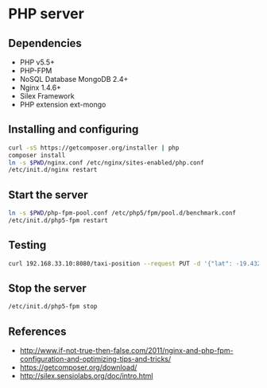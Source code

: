 # PHP server

## Dependencies
* PHP v5.5+
* PHP-FPM
* NoSQL Database MongoDB 2.4+
* Nginx 1.4.6+
* Silex Framework
* PHP extension ext-mongo

## Installing and configuring
```bash
curl -sS https://getcomposer.org/installer | php
composer install
ln -s $PWD/nginx.conf /etc/nginx/sites-enabled/php.conf
/etc/init.d/nginx restart
```

## Start the server
```bash
ln -s $PWD/php-fpm-pool.conf /etc/php5/fpm/pool.d/benchmark.conf
/etc/init.d/php5-fpm restart
```

## Testing
```bash
curl 192.168.33.10:8080/taxi-position --request PUT -d '{"lat": -19.432608, "long": -99.133208}' -H 'Accept: application/json' -H 'Content-type: application/json'
```

## Stop the server
```bash
/etc/init.d/php5-fpm stop
```

## References
* http://www.if-not-true-then-false.com/2011/nginx-and-php-fpm-configuration-and-optimizing-tips-and-tricks/
* https://getcomposer.org/download/
* http://silex.sensiolabs.org/doc/intro.html
